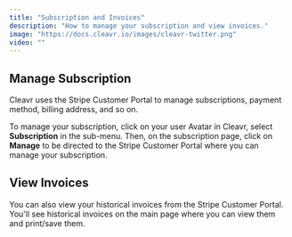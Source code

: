 ```yaml
---
title: "Subscription and Invoices"
description: "How to manage your subscription and view invoices."
image: "https://docs.cleavr.io/images/cleavr-twitter.png"
video: ""
---
```


## Manage Subscription

Cleavr uses the Stripe Customer Portal to manage subscriptions, payment method, billing address, and so on.

To manage your subscription, click on your user Avatar in Cleavr, select **Subscription** in the sub-menu. Then, on the subscription page, click on **Manage** to be directed to the Stripe Customer Portal where you can manage your subscription.

## View Invoices

You can also view your historical invoices from the Stripe Customer Portal. You'll see historical invoices on the main page where you can view them and print/save them.
